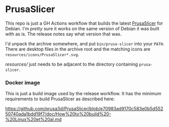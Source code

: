 # PrusaSlicer

This repo is just a GH Actions workflow that builds the latest [PrusaSlicer](https://github.com/prusa3d/PrusaSlicer) for Debian. I'm _pretty_ sure it works on the same version of Debian it was built with as is. The release notes say what version that was.

I'd unpack the archive somewhere, and put `bin/prusa-slicer` into your `PATH`. There are desktop files in the archive root and the matching icons are `resources/icons/PrusaSlicer*.svg`.

_resources/_ just needs to be adjacent to the directory containing `prusa-slicer`.

### Docker image

This is just a build image used by the release workflow. It has the minimum requirements to build PrusaSlicer as described here:

<https://github.com/prusa3d/PrusaSlicer/blob/e70983ad9170c583e0b5d55250740ada1bdd19f7/doc/How%20to%20build%20-%20Linux%20et%20al.md>

